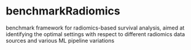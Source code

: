 # benchmarkRadiomics
benchmark framework for radiomics-based survival analysis, aimed at identifying the optimal settings with respect to different radiomics data sources and various ML pipeline variations
